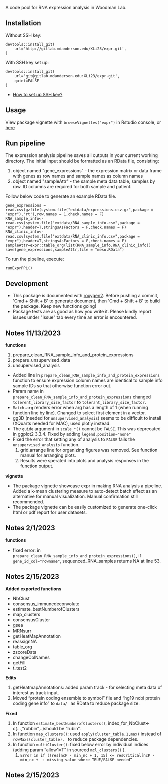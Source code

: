 A code pool for RNA expression analysis in Woodman Lab.

## Installation

Without SSH key: 

    devtools::install_git(
        url='http://gitlab.mdanderson.edu/XLi23/expr.git',
    )

With SSH key set up:

    devtools::install_git(
        url='git@gitlab.mdanderson.edu:XLi23/expr.git',
        quiet=FALSE
    )
 
  - [How to set up SSH key?](https://docs.gitlab.com/ee/user/ssh.html)

## Usage
View package vignette with `browseVignettes("expr")` in Rstudio console, or [here](http://127.0.0.1:10041/library/expr/doc/expr_vignette.html)

## Run pipeline
The expression analysis pipeline saves all outputs in your current working directory.
The initial input should be formatted as an RData file, consisting:

1. object named "gene_expressions" - the expression matrix or data frame with genes as row names and sample names as column names
2. object named "sampleAttr" - the sample meta data table, samples by row. ID columns are required for both sample and patient.

Follow below code to generate an example RData file.
```
gene_expressions = read.csv(gzfile(system.file("extdata/expressions.csv.gz",package = "expr"),'rt'),row.names = 1,check.names = F)
RNA_sample_info<-read.csv(system.file("extdata/RNA_sample_info.csv",package = "expr"),header=T,stringsAsFactors = F,check.names = F)
RNA_clinic_info<-read.csv(system.file("extdata/RNA_clinic_info.csv",package = "expr"),header=T,stringsAsFactors = F,check.names = F)
sampleAttr=expr::table_org(list(RNA_sample_info,RNA_clinic_info))
save(gene_expressions,sampleAttr,file = "meso.RData")
```
To run the pipeline, execute:
```
runExprPPL()
```

## Development
- This package is documented with [roxygen2](https://cran.r-project.org/web/packages/roxygen2/vignettes/roxygen2.html). Before pushing a commit, 'Cmd + Shift + B' to generate document, then 'Cmd + Shift + B' to build the package. Keep new functions going!
- Package tests are as good as how you write it. Please kindly report issues under "issue" tab every time an error is encountered.

## Notes 11/13/2023
**functions**
  1) prepare_clean_RNA_sample_info_and_protein_expressions
  2) prepare_unsupervised_data
  3) unsupervised_analysis

- Added line in `prepare_clean_RNA_sample_info_and_protein_expressions` function to ensure expression column names are identical to sample info sample IDs so that otherwise function error out.
- Param name in `prepare_clean_RNA_sample_info_and_protein_expressions` changed `tolerent_library_size_factor` to `tolerant_library_size_factor`.
- `Match.arg` renders error when arg has a length of 1 (when running function line by line). Changed to select first element in a vector.
- gg3D (needed for `unsupervised_analysis`) seems to be difficult to install (XQuarts needed for MAC), used plotly instead.
- The `guide` argument in `scale_*()` cannot be `FALSE`. This was deprecated in ggplot2 3.3.4. Fixed by adding `legend.position="none"`
- Fixed the error that setting any of analysis to `FALSE` fails the `unsupervised_analysis` function.
  1) grid.arrange line for organizing figures was removed. See function manual for arranging plots.
  2) Results were sperated into plots and analysis responses in the function output.

**vignette**
- The package vignette showcase expr in making RNA analysis a pipeline.  Added a k-mean clustering measure to auto-detect batch effect as an alternative for manual visualization. Manual confirmation still recommended.
- The package vignette can be easily customized to generate one-click html or pdf report for user datasets.

## Notes 2/1/2023
**functions**
- fixed error: in `prepare_clean_RNA_sample_info_and_protein_expressions()`, if `gene_id_col="rowname"`, sequenced_RNA_samples returns NA at line 53.

## Notes 2/15/2023
**Added exported functions**
- NbClust
- consensus_immunedeconvolute
- estimate_bestNumberofClusters
- map_clusters
- consensusCluster
- gsea
- MRNsurr
- getHeatMapAnnotation
- reassignNA
- table_org
- zscoreData
- changeColNames
- getFill
- t_test2

**Edits**
1. getHeatmapAnnotations: added param track - for selecting meta data of interest as track input.
2. Moved “protein coding ensemble to symbol” file and “hg19 ncbi protein coding gene info” to `data/ ` as RData to reduce package size.

**Fixed**
1.  In function `estimate_bestNumberofClusters()`, index_for_NbClust<- c(…,“rubbin”,..)should be “rubin”.
2. In function `map_clusters()`: used `apply(cluster_table,1,max)` instead of `rowMaxs(cluster_table), ` to reduce package dependencies.
3. In function `multiCluster()`: fixed below error by individual indices (adding param “allow1=T” in sourced `mcl_clusters()` ).
    1. `Error in if ((res[ncP - min_nc + 1, 15] <= resCritical[ncP - min_nc +  : missing value where TRUE/FALSE needed” `
    
## Notes 2/15/2023

